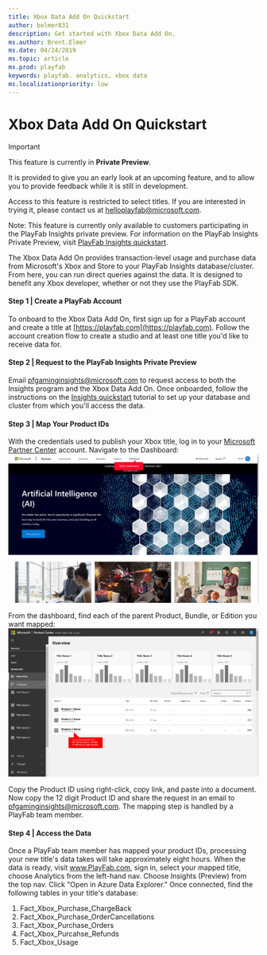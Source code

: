 ```yaml
---
title: Xbox Data Add On Quickstart
author: belmer831
description: Get started with Xbox Data Add On. 
ms.author: Brent.Elmer
ms.date: 04/24/2019
ms.topic: article
ms.prod: playfab
keywords: playfab. analytics, xbox data
ms.localizationpriority: low
---
```


# Xbox Data Add On Quickstart

> [!IMPORTANT]
> This feature is currently in **Private Preview**.  
>
> It is provided to give you an early look at an upcoming feature, and to allow you to provide feedback while it is still in development.  
>
> Access to this feature is restricted to select titles. If you are interested in trying it, please contact us at [helloplayfab@microsoft.com](mailto:helloplayfab@microsoft.com).
> 
> Note: This feature is currently only available to customers participating in the PlayFab Insights private preview. For information on the PlayFab Insights Private Preview, visit [PlayFab Insights quickstart](../data-warehouse/quickstart.md). 

The Xbox Data Add On provides transaction-level usage and purchase data from Microsoft's Xbox and Store to your PlayFab Insights database/cluster. From here, you can run direct queries against the data. It is designed to benefit any Xbox developer, whether or not they use the PlayFab SDK. 

#### Step 1 | Create a PlayFab Account

To onboard to the Xbox Data Add On, first sign up for a PlayFab account and create a title at [https://playfab.com](https://playfab.com). Follow the account creation flow to create a studio and at least one title you'd like to receive data for.

#### Step 2 | Request to the PlayFab Insights Private Preview

Email [pfgaminginsights@microsoft.com](mailto:pfgaminginsights@microsoft.com) to request access to both the Insights program and the Xbox Data Add On. Once onboarded, follow the instructions on the [Insights quickstart](../data-warehouse/quickstart.md) tutorial to set up your database and cluster from which you'll access the data. 

#### Step 3 | Map Your Product IDs

With the credentials used to publish your Xbox title, log in to your [Microsoft Partner Center](https://partner.microsoft.com) account. Navigate to the Dashboard:
 ![Image of all services menu item](../../media/feature-partner-center-dashboard.png)

From the dashboard, find each of the parent Product, Bundle, or Edition you want mapped:
 ![Image of all services menu item](../../media/feature-partner-center-productid.png)

Copy the Product ID using right-click, copy link, and paste into a document. Now copy the 12 digit Product ID and share the request in an email to [pfgaminginsights@microsoft.com](mailto:pfgaminginsights@microsoft.com). The mapping step is handled by a PlayFab team member.

#### Step 4 | Access the Data

Once a PlayFab team member has mapped your product IDs, processing your new title's data takes will take approximately eight hours. When the data is ready, visit www.PlayFab.com, sign in, select your mapped title, choose Analytics from the left-hand nav. Choose Insights (Preview) from the top nav. Click "Open in Azure Data Explorer." Once connected, find the following tables in your title's database:

1. Fact_Xbox_Purchase_ChargeBack
2. Fact_Xbox_Purchase_OrderCancellations
3. Fact_Xbox_Purchase_Orders
4. Fact_Xbox_Purcahse_Refunds
5. Fact_Xbox_Usage
